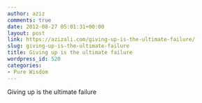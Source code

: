 ```yaml
---
author: aziz
comments: true
date: 2012-08-27 05:01:31+00:00
layout: post
link: https://azizali.com/giving-up-is-the-ultimate-failure/
slug: giving-up-is-the-ultimate-failure
title: Giving up is the ultimate failure
wordpress_id: 520
categories:
- Pure Wisdom
---
```


Giving up is the ultimate failure
